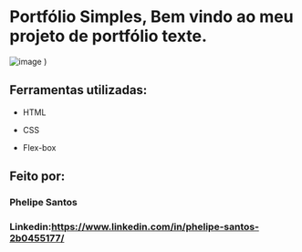 # Portfólio Simples, Bem vindo ao meu projeto de portfólio texte.

![image](https://user-images.githubusercontent.com/85418198/224761398-323e3c30-29a2-4b8b-8de3-8271cb7f2533.png)
)

## Ferramentas utilizadas:

* HTML

* CSS

* Flex-box

## Feito por:

### Phelipe Santos

### Linkedin:https://www.linkedin.com/in/phelipe-santos-2b0455177/
```

